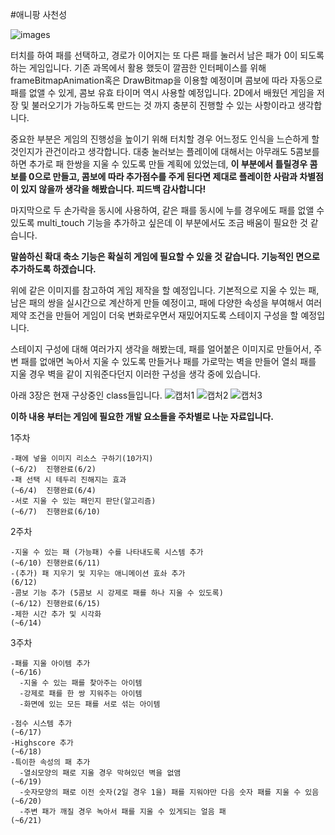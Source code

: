 #애니팡 사천성

![images](https://user-images.githubusercontent.com/43090453/80458727-33fe5280-896c-11ea-91b0-bda19bf2c8be.jpg)

터치를 하여 패를 선택하고, 경로가 이어지는 또 다른 패를 눌러서 남은 패가 0이 되도록 하는 게임입니다.
기존 과목에서 활용 했듯이 깔끔한 인터페이스를 위해 frameBitmapAnimation혹은 DrawBitmap을 이용할 예정이며
콤보에 따라 자동으로 패를 없앨 수 있게, 콤보 유효 타이머 역시 사용할 예정입니다.
2D에서 배웠던 게임을 저장 및 불러오기가 가능하도록 만드는 것 까지 충분히 진행할 수 있는 사항이라고 생각합니다.


중요한 부분은 게임의 진행성을 높이기 위해 터치할 경우 어느정도 인식을 느슨하게 할것인지가 관건이라고 생각합니다.
대충 눌러보는 플레이에 대해서는 아무래도 5콤보를 하면 추가로 패 한쌍을 지울 수 있도록 만들 계획에 있었는데,
**이 부분에서 틀릴경우 콤보를 0으로 만들고, 콤보에 따라 추가점수를 주게 된다면
제대로 플레이한 사람과 차별점이 있지 않을까 생각을 해봤습니다. 피드백 감사합니다!**

마지막으로 두 손가락을 동시에 사용하여, 같은 패를 동시에 누를 경우에도 패를 없앨 수 있도록 multi_touch 기능을 추가하고 싶은데 이 부분에서도 조금 배움이 필요한 것 같습니다. 

**말씀하신 확대 축소 기능은 확실히 게임에 필요할 수 있을 것 같습니다. 기능적인 면으로 추가하도록 하겠습니다.**
 
위에 같은 이미지를 참고하여 게임 제작을 할 예정입니다.
기본적으로 지울 수 있는 패, 남은 패의 쌍을 실시간으로 계산하게 만들 예정이고,
패에 다양한 속성을 부여해서 여러 제약 조건을 만들어 게임이 더욱 변화로우면서 재밌어지도록 스테이지 구성을 할 예정입니다.

스테이지 구성에 대해 여러가지 생각을 해봤는데, 
패를 얼어붙은 이미지로 만들어서, 주변 패를 없애면 녹아서 지울 수 있도록 만들거나
패를 가로막는 벽을 만들어 열쇠 패를 지울 경우 벽을 같이 지워준다던지 이러한 구성을 생각 중에 있습니다.

아래 3장은 현재 구상중인 class들입니다.
![캡처1](https://user-images.githubusercontent.com/43090453/80458734-36f94300-896c-11ea-84b1-c4d8afb3e7b7.JPG)
![캡처2](https://user-images.githubusercontent.com/43090453/80458741-395b9d00-896c-11ea-8857-0b7de80e0d60.JPG)
![캡처3](https://user-images.githubusercontent.com/43090453/80458744-3a8cca00-896c-11ea-8729-4f35663044dd.JPG)

**이하 내용 부터는 게임에 필요한 개발 요소들을 주차별로 나눈 자료입니다.**

  1주차
  
    -패에 넣을 이미지 리소스 구하기(10가지)                                                (~6/2)  진행완료(6/2)
    -패 선택 시 테두리 진해지는 효과                                                       (~6/4)  진행완료(6/4)
    -서로 지울 수 있는 패인지 판단(알고리즘)                                               (~6/7)  진행완료(6/10)
    
  2주차
  
    -지울 수 있는 패 (가능패) 수를 나타내도록 시스템 추가                                   (~6/10) 진행완료(6/11)
    -(추가) 패 지우기 및 지우는 애니메이션 효솨 추가                                                        (6/12)
    -콤보 기능 추가 (5콤보 시 강제로 패를 하나 지울 수 있도록)                              (~6/12) 진행완료(6/15)
    -제한 시간 추가 및 시각화                                                              (~6/14)
    
  3주차
  
    -패를 지울 아이템 추가                                                                 (~6/16)
      -지울 수 있는 패를 찾아주는 아이템
      -강제로 패를 한 쌍 지워주는 아이템
      -화면에 있는 모든 패를 서로 섞는 아이템
      
    -점수 시스템 추가                                                                       (~6/17)
    -Highscore 추가                                                                         (~6/18)
    -특이한 속성의 패 추가                                                       
      -열쇠모양의 패로 지울 경우 막혀있던 벽을 없앰                                           (~6/19)
      -숫자모양의 패로 이전 숫자(2일 경우 1을) 패를 지워야만 다음 숫자 패를 지울 수 있음       (~6/20)
      -주변 패가 깨질 경우 녹아서 패를 지울 수 있게되는 얼음 패                                (~6/21)
  
